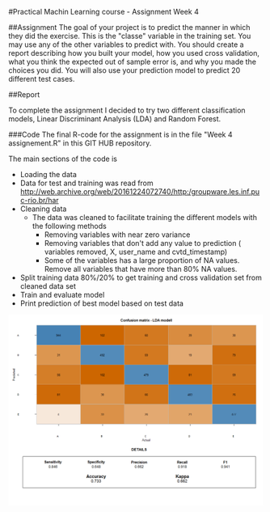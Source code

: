 #Practical Machin Learning course - Assignment Week 4

##Assignment
The goal of your project is to predict the manner in which they did the exercise. This is the "classe" variable in the training set. You may use any of the other variables to predict with. You should create a report describing how you built your model, how you used cross validation, what you think the expected out of sample error is, and why you made the choices you did. You will also use your prediction model to predict 20 different test cases.


##Report

To complete the assignment I decided to try two different classification models, Linear Discriminant Analysis (LDA) and Random Forest.


###Code
The final R-code for the assignment is in the file "Week 4 assignement.R" in this GIT HUB repository. 

The main sections of the code is

-	Loading the data
  -	Data for test and training was read from  http://web.archive.org/web/20161224072740/http:/groupware.les.inf.puc-rio.br/har
- Cleaning data
  -	The data was cleaned to facilitate training the different models with the following methods
      - Removing variables with near zero variance
      - Removing variables that don't add any value to prediction ( variables removed,  X,  user_name and cvtd_timestamp) 
      - Some of the variables has a large proportion of NA values. Remove all variables that have more than 80% NA values. 
- Split training data 80%/20% to get training  and cross validation set from cleaned data set
- Train and evaluate model 
- Print prediction of best model based on test data


![Confusion Matrix LDA modell](https://github.com/hovardst/Practial-maching-learning-project/blob/master/Confusion%20matrix%20-%20LDA%20modell.png)
